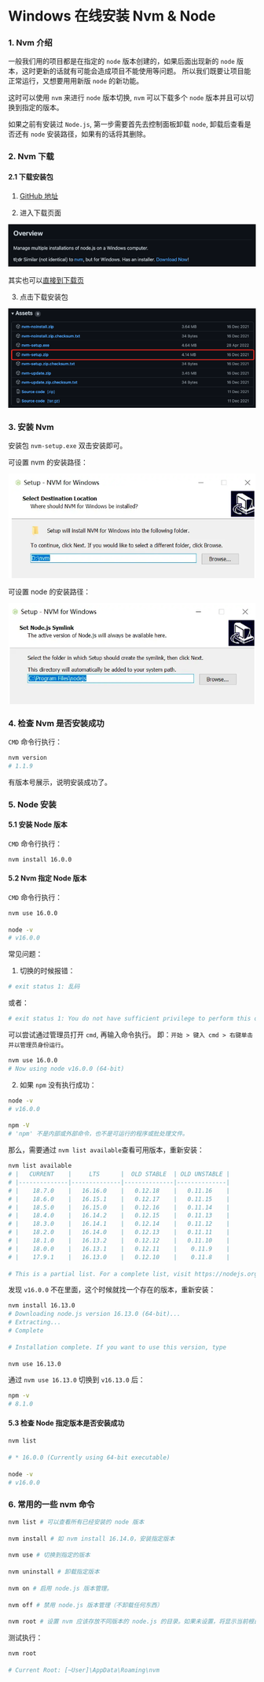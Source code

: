 # Windows 在线安装 Nvm & Node

### 1. Nvm 介绍

一般我们用的项目都是在指定的 `node` 版本创建的，如果后面出现新的 `node` 版本，这时更新的话就有可能会造成项目不能使用等问题。
所以我们既要让项目能正常运行，又想要用用新版 `node` 的新功能。

这时可以使用 `nvm` 来进行 `node` 版本切换, `nvm` 可以下载多个 `node` 版本并且可以切换到指定的版本。

如果之前有安装过 `Node.js`, 第一步需要首先去控制面板卸载 `node`, 卸载后查看是否还有 `node` 安装路径，如果有的话将其删除。

### 2. Nvm 下载

#### 2.1 下载安装包

1. [GitHub 地址](https://github.com/coreybutler/nvm-windows)

2. 进入下载页面

![](./images/001_点击跳转下载页.png)

其实也可以[直接到下载页](https://github.com/coreybutler/nvm-windows/releases)

3. 点击下载安装包

![](./images/002_点击下载.png)

### 3. 安装 Nvm

安装包 `nvm-setup.exe` 双击安装即可。

可设置 nvm 的安装路径：

![](./images/003_Nvm安装路径设置.png)

可设置 node 的安装路径：

![](./images/004_Node安装路径.png)

### 4. 检查 Nvm 是否安装成功

`CMD` 命令行执行：

```bash
nvm version
# 1.1.9
```

有版本号展示，说明安装成功了。

### 5. Node 安装

#### 5.1 安装 Node 版本

`CMD` 命令行执行：

```bash
nvm install 16.0.0
```

#### 5.2 Nvm 指定 Node 版本

`CMD` 命令行执行：

```bash
nvm use 16.0.0

node -v
# v16.0.0
```

常见问题：

1. 切换的时候报错：

```bash
# exit status 1: 乱码
```

或者：

```bash
# exit status 1: You do not have sufficient privilege to perform this operation.
```

可以尝试通过管理员打开 `cmd`, 再输入命令执行。
即：`开始 > 键入 cmd > 右键单击并以管理员身份运行`。

```bash
nvm use 16.0.0
# Now using node v16.0.0 (64-bit)
```

2. 如果 `npm` 没有执行成功：

```bash
node -v
# v16.0.0

npm -V
# 'npm' 不是内部或外部命令，也不是可运行的程序或批处理文件。
```

那么，需要通过 `nvm list available`查看可用版本，重新安装：

```bash
nvm list available
# |   CURRENT    |     LTS      |  OLD STABLE  | OLD UNSTABLE |
# |--------------|--------------|--------------|--------------|
# |    18.7.0    |   16.16.0    |   0.12.18    |   0.11.16    |
# |    18.6.0    |   16.15.1    |   0.12.17    |   0.11.15    |
# |    18.5.0    |   16.15.0    |   0.12.16    |   0.11.14    |
# |    18.4.0    |   16.14.2    |   0.12.15    |   0.11.13    |
# |    18.3.0    |   16.14.1    |   0.12.14    |   0.11.12    |
# |    18.2.0    |   16.14.0    |   0.12.13    |   0.11.11    |
# |    18.1.0    |   16.13.2    |   0.12.12    |   0.11.10    |
# |    18.0.0    |   16.13.1    |   0.12.11    |    0.11.9    |
# |    17.9.1    |   16.13.0    |   0.12.10    |    0.11.8    |

# This is a partial list. For a complete list, visit https://nodejs.org/en/download/releases
```

发现 `v16.0.0` 不在里面，这个时候就找一个存在的版本，重新安装：

```bash
nvm install 16.13.0
# Downloading node.js version 16.13.0 (64-bit)...
# Extracting...
# Complete

# Installation complete. If you want to use this version, type

nvm use 16.13.0
```

通过 `nvm use 16.13.0` 切换到 `v16.13.0` 后：

```bash
npm -v
# 8.1.0
```

#### 5.3 检查 Node 指定版本是否安装成功

```bash
nvm list

# * 16.0.0 (Currently using 64-bit executable)

node -v
# v16.0.0
```

### 6. 常用的一些 nvm 命令

```bash
nvm list # 可以查看所有已经安装的 node 版本

nvm install # 如 nvm install 16.14.0，安装指定版本

nvm use # 切换到指定的版本

nvm uninstall # 卸载指定版本

nvm on # 启用 node.js 版本管理。

nvm off # 禁用 node.js 版本管理（不卸载任何东西）

nvm root # 设置 nvm 应该存放不同版本的 node.js 的目录。如果未设置，将显示当前根目录。
```

测试执行：

```bash
nvm root

# Current Root: [~User]\AppData\Roaming\nvm
```
